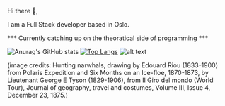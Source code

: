 Hi there 👋,

I am a Full Stack developer based in Oslo.

*** Currently catching up on the theoratical side of programming ***

![Anurag's GitHub stats](https://github-readme-stats.vercel.app/api?username=isaoxenaar&show_icons=true)
[![Top Langs](https://github-readme-stats.vercel.app/api/top-langs/?username=isaoxenaar&langs_count=8&layout=compact)](https://github.com/isaoxenaar/github-readme-stats)
![alt text](https://i.insider.com/5de93f1dfd9db264555807e9?width=600&format=jpeg&auto=webp)

(image credits: Hunting narwhals, drawing by Edouard Riou (1833-1900) from Polaris Expedition and Six Months on an Ice-floe, 1870-1873, by Lieutenant George E Tyson (1829-1906), from Il Giro del mondo (World Tour), Journal of geography, travel and costumes, Volume III, Issue 4, December 23, 1875.)
